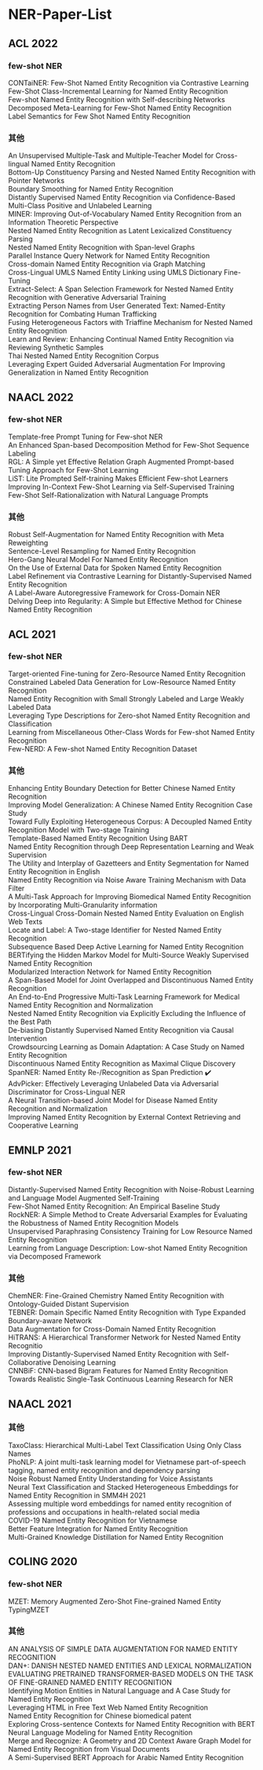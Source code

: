 # NER-Paper-List  
## ACL 2022
### few-shot NER
CONTaiNER: Few-Shot Named Entity Recognition via Contrastive Learning     
Few-Shot Class-Incremental Learning for Named Entity Recognition       
Few-shot Named Entity Recognition with Self-describing Networks       
Decomposed Meta-Learning for Few-Shot Named Entity Recognition       
Label Semantics for Few Shot Named Entity Recognition       
### 其他
An Unsupervised Multiple-Task and Multiple-Teacher Model for Cross-lingual Named Entity Recognition       
Bottom-Up Constituency Parsing and Nested Named Entity Recognition with Pointer Networks          
Boundary Smoothing for Named Entity Recognition        
Distantly Supervised Named Entity Recognition via Confidence-Based Multi-Class Positive and Unlabeled Learning           
MINER: Improving Out-of-Vocabulary Named Entity Recognition from an Information Theoretic Perspective            
Nested Named Entity Recognition as Latent Lexicalized Constituency Parsing           
Nested Named Entity Recognition with Span-level Graphs             
Parallel Instance Query Network for Named Entity Recognition              
Cross-domain Named Entity Recognition via Graph Matching        
Cross-Lingual UMLS Named Entity Linking using UMLS Dictionary Fine-Tuning         
Extract-Select: A Span Selection Framework for Nested Named Entity Recognition with Generative Adversarial Training         
Extracting Person Names from User Generated Text: Named-Entity Recognition for Combating Human Trafficking        
Fusing Heterogeneous Factors with Triaffine Mechanism for Nested Named Entity Recognition         
Learn and Review: Enhancing Continual Named Entity Recognition via Reviewing Synthetic Samples        
Thai Nested Named Entity Recognition Corpus         
Leveraging Expert Guided Adversarial Augmentation For Improving Generalization in Named Entity Recognition        
## NAACL 2022
### few-shot NER
Template-free Prompt Tuning for Few-shot NER     
An Enhanced Span-based Decomposition Method for Few-Shot Sequence Labeling       
RGL: A Simple yet Effective Relation Graph Augmented Prompt-based Tuning Approach for Few-Shot Learning   
LiST: Lite Prompted Self-training Makes Efficient Few-shot Learners     
Improving In-Context Few-Shot Learning via Self-Supervised Training     
Few-Shot Self-Rationalization with Natural Language Prompts
### 其他
Robust Self-Augmentation for Named Entity Recognition with Meta Reweighting       
Sentence-Level Resampling for Named Entity Recognition   
Hero-Gang Neural Model For Named Entity Recognition    
On the Use of External Data for Spoken Named Entity Recognition     
Label Refinement via Contrastive Learning for Distantly-Supervised Named Entity Recognition      
A Label-Aware Autoregressive Framework for Cross-Domain NER     
Delving Deep into Regularity: A Simple but Effective Method for Chinese Named Entity Recognition    
## ACL 2021
### few-shot NER
Target-oriented Fine-tuning for Zero-Resource Named Entity Recognition   
Constrained Labeled Data Generation for Low-Resource Named Entity Recognition     
Named Entity Recognition with Small Strongly Labeled and Large Weakly Labeled Data     
Leveraging Type Descriptions for Zero-shot Named Entity Recognition and Classification     
Learning from Miscellaneous Other-Class Words for Few-shot Named Entity Recognition     
Few-NERD: A Few-shot Named Entity Recognition Dataset      
### 其他
Enhancing Entity Boundary Detection for Better Chinese Named Entity Recognition     
Improving Model Generalization: A Chinese Named Entity Recognition Case Study      
Toward Fully Exploiting Heterogeneous Corpus: A Decoupled Named Entity Recognition Model with Two-stage Training    
Template-Based Named Entity Recognition Using BART     
Named Entity Recognition through Deep Representation Learning and Weak Supervision     
The Utility and Interplay of Gazetteers and Entity Segmentation for Named Entity Recognition in English       
Named Entity Recognition via Noise Aware Training Mechanism with Data Filter      
A Multi-Task Approach for Improving Biomedical Named Entity Recognition by Incorporating Multi-Granularity information     
Cross-Lingual Cross-Domain Nested Named Entity Evaluation on English Web Texts        
Locate and Label: A Two-stage Identifier for Nested Named Entity Recognition     
Subsequence Based Deep Active Learning for Named Entity Recognition     
BERTifying the Hidden Markov Model for Multi-Source Weakly Supervised Named Entity Recognition      
Modularized Interaction Network for Named Entity Recognition     
A Span-Based Model for Joint Overlapped and Discontinuous Named Entity Recognition    
An End-to-End Progressive Multi-Task Learning Framework for Medical Named Entity Recognition and Normalization      
Nested Named Entity Recognition via Explicitly Excluding the Influence of the Best Path      
De-biasing Distantly Supervised Named Entity Recognition via Causal Intervention      
Crowdsourcing Learning as Domain Adaptation: A Case Study on Named Entity Recognition      
Discontinuous Named Entity Recognition as Maximal Clique Discovery      
SpanNER: Named Entity Re-/Recognition as Span Prediction :heavy_check_mark:     
AdvPicker: Effectively Leveraging Unlabeled Data via Adversarial Discriminator for Cross-Lingual NER     
A Neural Transition-based Joint Model for Disease Named Entity Recognition and Normalization      
Improving Named Entity Recognition by External Context Retrieving and Cooperative Learning     
## EMNLP 2021
### few-shot NER
Distantly-Supervised Named Entity Recognition with Noise-Robust Learning and Language Model Augmented Self-Training     
Few-Shot Named Entity Recognition: An Empirical Baseline Study     
RockNER: A Simple Method to Create Adversarial Examples for Evaluating the Robustness of Named Entity Recognition Models     
Unsupervised Paraphrasing Consistency Training for Low Resource Named Entity Recognition    
Learning from Language Description: Low-shot Named Entity Recognition via Decomposed Framework       
### 其他
ChemNER: Fine-Grained Chemistry Named Entity Recognition with Ontology-Guided Distant Supervision     
TEBNER: Domain Specific Named Entity Recognition with Type Expanded Boundary-aware Network    
Data Augmentation for Cross-Domain Named Entity Recognition     
HiTRANS: A Hierarchical Transformer Network for Nested Named Entity Recognitio      
Improving Distantly-Supervised Named Entity Recognition with Self-Collaborative Denoising Learning      
CNNBiF: CNN-based Bigram Features for Named Entity Recognition     
Towards Realistic Single-Task Continuous Learning Research for NER      
## NAACL 2021
### 其他
TaxoClass: Hierarchical Multi-Label Text Classification Using Only Class Names     
PhoNLP: A joint multi-task learning model for Vietnamese part-of-speech tagging, named entity recognition and dependency parsing     
Noise Robust Named Entity Understanding for Voice Assistants     
Neural Text Classification and Stacked Heterogeneous Embeddings for Named Entity Recognition in SMM4H 2021     
Assessing multiple word embeddings for named entity recognition of professions and occupations in health-related social media     
COVID-19 Named Entity Recognition for Vietnamese     
Better Feature Integration for Named Entity Recognition     
Multi-Grained Knowledge Distillation for Named Entity Recognition      
## COLING 2020
### few-shot NER
MZET: Memory Augmented Zero-Shot Fine-grained Named Entity TypingMZET     
### 其他
AN ANALYSIS OF SIMPLE DATA AUGMENTATION FOR NAMED ENTITY RECOGNITION     
DAN+: DANISH NESTED NAMED ENTITIES AND LEXICAL NORMALIZATION     
EVALUATING PRETRAINED TRANSFORMER-BASED MODELS ON THE TASK OF FINE-GRAINED NAMED ENTITY RECOGNITION     
Identifying Motion Entities in Natural Language and A Case Study for Named Entity Recognition     
Leveraging HTML in Free Text Web Named Entity Recognition      
Named Entity Recognition for Chinese biomedical patent     
Exploring Cross-sentence Contexts for Named Entity Recognition with BERT      
Neural Language Modeling for Named Entity Recognition      
Merge and Recognize: A Geometry and 2D Context Aware Graph Model for Named Entity Recognition from Visual Documents      
A Semi-Supervised BERT Approach for Arabic Named Entity Recognition      
